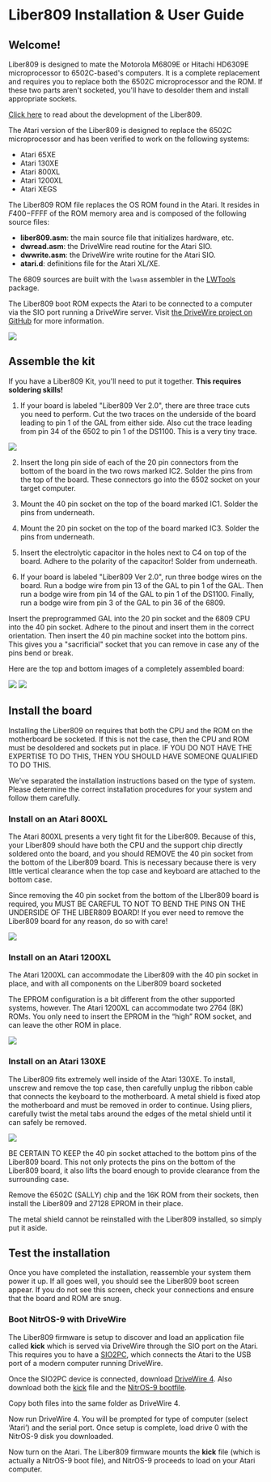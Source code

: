 # Liber809 Installation & User Guide

## Welcome!

Liber809 is designed to mate the Motorola M6809E or Hitachi HD6309E microprocessor to 6502C-based's computers. It is a complete replacement and requires you to replace both the 6502C microprocessor and the ROM. If these two parts aren't socketed, you'll have to desolder them and install appropriate sockets.

[Click here](http://liber809.blogspot.com) to read about the development of the Liber809.

The Atari version of the Liber809 is designed to replace the 6502C microprocessor and has been verified to work on the following systems:

- Atari 65XE
- Atari 130XE
- Atari 800XL
- Atari 1200XL
- Atari XEGS

The Liber809 ROM file replaces the OS ROM found in the Atari. It resides in $F400-$FFFF of the ROM memory area and is composed of the following source files:

- **liber809.asm**: the main source file that initializes hardware, etc.
- **dwread.asm**: the DriveWire read routine for the Atari SIO.
- **dwwrite.asm**: the DriveWire write routine for the Atari SIO.
- **atari.d**: definitions file for the Atari XL/XE.

The 6809 sources are built with the `lwasm` assembler in the [LWTools](http://www.lwtools.ca) package.

The Liber809 boot ROM expects the Atari to be connected to a computer via the SIO port running a DriveWire server. Visit [the DriveWire project on GitHub](http://http://github.com/boisy/drivewire) for more information.

![](images/socket.png)

## Assemble the kit

If you have a Liber809 Kit, you'll need to put it together. **This requires soldering skills!** 

1. If your board is labeled "Liber809 Ver 2.0", there are three trace cuts you need to perform. Cut the two traces on the underside of the board leading to pin 1 of the GAL from either side. Also cut the trace leading from pin 34 of the 6502 to pin 1 of the DS1100. This is a very tiny trace.

![](images/tracecut.png)

2. Insert the long pin side of each of the 20 pin connectors from the bottom of the board in the two rows marked IC2. Solder the pins from the top of the board. These connectors go into the 6502 socket on your target computer.

3. Mount the 40 pin socket on the top of the board marked IC1. Solder the pins from underneath.

4. Mount the 20 pin socket on the top of the board marked IC3. Solder the pins from underneath.

5. Insert the electrolytic capacitor in the holes next to C4 on top of the board. Adhere to the polarity of the capacitor! Solder from underneath.

6. If your board is labeled "Liber809 Ver 2.0", run three bodge wires on the board. Run a bodge wire from pin 13 of the GAL to pin 1 of the GAL. Then run a bodge wire from pin 14 of the GAL to pin 1 of the DS1100. Finally, run a bodge wire from pin 3 of the GAL to pin 36 of the 6809.
	
Insert the preprogrammed GAL into the 20 pin socket and the 6809 CPU into the 40 pin socket. Adhere to the pinout and insert them in the correct orientation. Then insert the 40 pin machine socket into the bottom pins. This gives you a "sacrificial" socket that you can remove in case any of the pins bend or break.

Here are the top and bottom images of a completely assembled board:

![](images/liber809top.png)
![](images/liber809bottom.png)

## Install the board

Installing the Liber809 on requires that both the CPU and the ROM on the motherboard be socketed.  If this is not the case, then the CPU and ROM must be desoldered and sockets put in place.  IF YOU DO NOT HAVE THE EXPERTISE TO DO THIS, THEN YOU SHOULD HAVE SOMEONE QUALIFIED TO DO THIS.

We’ve separated the installation instructions based on the type of system.  Please determine the correct installation procedures for your system and follow them carefully.

### Install on an Atari 800XL

The Atari 800XL presents a very tight fit for the Liber809.  Because of this, your Liber809 should have both the CPU and the support chip directly soldered onto the board, and you should REMOVE the 40 pin socket from the bottom of the Liber809 board.  This is necessary because there is very little vertical clearance when the top case and keyboard are attached to the bottom case.

Since removing the 40 pin socket from the bottom of the LIber809 board is required, you MUST BE CAREFUL TO NOT TO BEND THE PINS ON THE UNDERSIDE OF THE LIBER809 BOARD!  If you ever need to remove the Liber809 board for any reason, do so with care!

![](images/atari800xl.png)

### Install on an Atari 1200XL

The Atari 1200XL can accommodate the Liber809 with the 40 pin socket in place, and with all components on the Liber809 board socketed 

The EPROM configuration is a bit different from the other supported systems, however.  The Atari 1200XL can accommodate two 2764 (8K) ROMs.  You only need to insert the EPROM in the “high” ROM socket, and can leave the other ROM in place.

![](images/atari1200xl.png)

### Install on an Atari 130XE

The Liber809 fits extremely well inside of the Atari 130XE. To install, unscrew and remove the top case, then carefully unplug the ribbon cable that connects the keyboard to the motherboard.  A metal shield is fixed atop the motherboard and must be removed in order to continue.  Using pliers, carefully twist the metal tabs around the edges of the metal shield until it can safely be removed.

![](images/atari130xe.png)

BE CERTAIN TO KEEP the 40 pin socket attached to the bottom pins of the Liber809 board.  This not only protects the pins on the bottom of the Liber809 board, it also lifts the board enough to provide clearance from the surrounding case.

Remove the 6502C (SALLY) chip and the 16K ROM from their sockets, then install the Liber809 and 27128 EPROM in their place.

The metal shield cannot be reinstalled with the Liber809 installed, so simply put it aside.  

## Test the installation

Once you have completed the installation, reassemble your system them power it up.  If all goes well, you should see the Liber809 boot screen appear.  If you do not see this screen, check your connections and ensure that the board and ROM are snug.

### Boot NitrOS-9 with DriveWire

The Liber809 firmware is setup to discover and load an application file called **kick** which is served via DriveWire through the SIO port on the Atari.  This requires you to have a [SIO2PC](https://www.atarimax.com/sio2pc/documentation/index.html), which connects the Atari to the USB port of a modern computer running DriveWire.

Once the SIO2PC device is connected, download [DriveWire 4](https://github.com/qbancoffee/drivewire4). Also download both the [kick](https://github.com/boisy/liber809/blob/master/atari/nitros9/kick) file and the [NitrOS-9 bootfile](https://github.com/boisy/liber809/blob/master/atari/nitros9/nos96809l1v030209atari.dsk).

Copy both files into the same folder as DriveWire 4.

Now run DriveWire 4.  You will be prompted for type of computer (select ‘Atari’) and the serial port. Once setup is complete, load drive 0 with the NitrOS-9 disk you downloaded.

Now turn on the Atari. The Liber809 firmware mounts the **kick** file (which is actually a NitrOS-9 boot file), and NitrOS-9 proceeds to load on your Atari computer.
